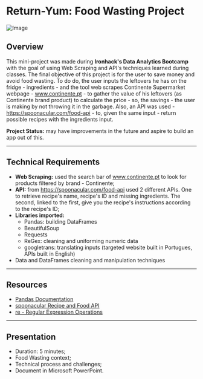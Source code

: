 # Return-Yum: Food Wasting Project

![Image](https://i.ibb.co/tqhV5tb/imagem.png)

## Overview

This mini-project was made during **Ironhack's Data Analytics Bootcamp** with the goal of using Web Scraping and API's techniques learned during classes.
The final objective of this project is for the user to save money and avoid food wasting. To do do, the user inputs the leftovers he has on the fridge - ingredients - and the tool web scrapes Continente Supermarket webpage - www.continente.pt - to gather the value of his leftovers (as Continente brand product) to calculate the price - so, the savings - the user is making by not throwing it in the garbage. Also, an API was used - https://spoonacular.com/food-api - to, given the same input - return possible recipes with the ingredients input. 

**Project Status:** may have improvements in the future and aspire to build an app out of this.

---

## Technical Requirements

* **Web Scraping:** used the search bar of www.continente.pt to look for products filtered by brand - Continente;
* **API:** from https://spoonacular.com/food-api used 2 different APIs. One to retrieve recipe's name, recipe's ID and missing ingredients. The second, linked to the first, give you the recipe's instructions according to the recipe's ID;
* **Libraries imported:**
  * Pandas: building DataFrames
  * BeautifulSoup
  * Requests
  * ReGex: cleaning and uniforming numeric data
  * googletrans: translating inputs (targeted website built in Portugues, APIs built in English)
* Data and DataFrames cleaning and manipulation techniques

---

## Resources

* [Pandas Documentation](https://pandas.pydata.org/pandas-docs/stable/)
* [spoonacular Recipe and Food API](https://spoonacular.com/food-api)
* [re - Regular Expression Operations](https://docs.python.org/3/library/re.html)

---

## Presentation

* Duration: 5 minutes;
* Food Wasting context;
* Technical process and challenges;
* Document in Microsoft PowerPoint.
